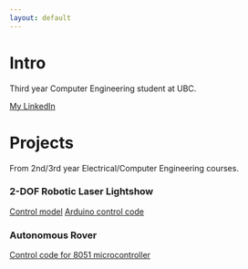```yaml
---
layout: default
---
```


# Intro

Third year Computer Engineering student at UBC.

[My LinkedIn](https://ca.linkedin.com/in/guanxiongchen)


# Projects

From 2nd/3rd year Electrical/Computer Engineering courses.

### 2-DOF Robotic Laser Lightshow
[Control model](https://github.com/ericchen321/ELEC391_model)
[Arduino control code](https://github.com/ericchen321/ELEC391_Controller)

### Autonomous Rover
[Control code for 8051 microcontroller](https://github.com/ericchen321/Magnetic_Field_Track_Robot)




